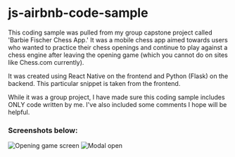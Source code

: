 # js-airbnb-code-sample
This coding sample was pulled from my group capstone project called 'Barbie Fischer Chess App.' It was a mobile chess app aimed towards users who wanted to practice their chess openings and continue to play against a chess engine after leaving the opening game (which you cannot do on sites like Chess.com currently).

It was created using React Native on the frontend and Python (Flask) on the backend. This particular snippet is taken from the frontend.

While it was a group project, I have made sure this coding sample includes ONLY code written by me. I've also included some comments I hope will be helpful.

### Screenshots below:
![Opening game screen](/assets/Screenshot%202024-02-16%20at%205.04.50 AM.png) ![Modal open](/assets/Screenshot%202024-02-16%20at%205.05.29 AM.png)